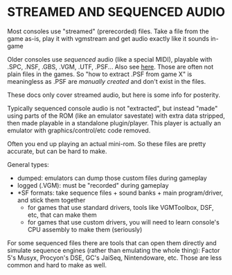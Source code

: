 # STREAMED AND SEQUENCED AUDIO
Most consoles use "streamed" (prerecorded) files. Take a file from the game as-is, play it with vgmstream and get audio  exactly like it sounds in-game

Older consoles use *sequenced* audio (like a special MIDI), playable with .SPC, .NSF, .GBS, .VGM, .UTF, .PSF... Also see [here](https://github.com/vgmstream/vgmstream/blob/master/doc/USAGE.md#sequences-and-streams). Those are often not plain files in the games. So "how to extract .PSF from game X" is meaningless as .PSF are *manually created* and don't exist in the files.

These docs only cover streamed audio, but here is some info for posterity.

Typically sequenced console audio is not "extracted", but instead "made" using parts of the ROM (like an emulator savestate) with extra data stripped, then made playable in a standalone plugin/player. This player is actually an emulator with graphics/control/etc code removed.

Often you end up playing an actual mini-rom. So these files are pretty accurate, but can be hard to make.

General types:
- dumped: emulators can dump those custom files during gameplay
- logged (.VGM): must be "recorded" during gameplay
- *SF formats: take sequence files + sound banks + main program/driver, and stick them together
  - for games that use standard drivers, tools like VGMToolbox, DSF, etc, that can make them
  - for games that use custom drivers, you will need to learn console's CPU assembly to make them (seriously)

For some sequenced files there are tools that can open them directly and simulate sequence engines (rather than emulating the whole thing): Factor 5's Musyx, Procyon's DSE, GC's JaiSeq, Nintendoware, etc. Those are less common and hard to make as well.
